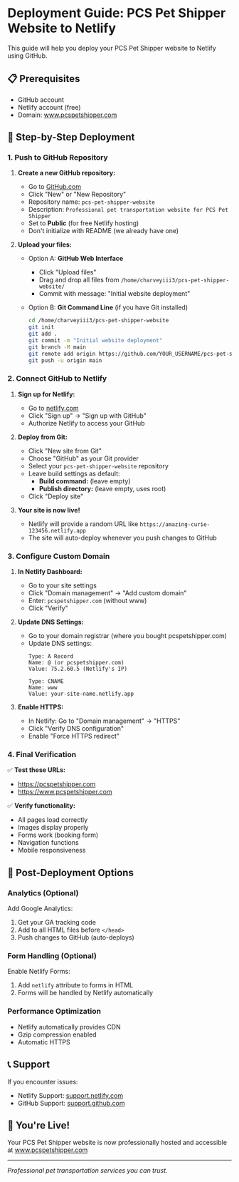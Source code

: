 # Deployment Guide: PCS Pet Shipper Website to Netlify

This guide will help you deploy your PCS Pet Shipper website to Netlify using GitHub.

## 📋 Prerequisites
- GitHub account
- Netlify account (free)
- Domain: www.pcspetshipper.com

## 🚀 Step-by-Step Deployment

### 1. Push to GitHub Repository

1. **Create a new GitHub repository:**
   - Go to [GitHub.com](https://github.com)
   - Click "New" or "New Repository"
   - Repository name: `pcs-pet-shipper-website`
   - Description: `Professional pet transportation website for PCS Pet Shipper`
   - Set to **Public** (for free Netlify hosting)
   - Don't initialize with README (we already have one)

2. **Upload your files:**
   - Option A: **GitHub Web Interface**
     - Click "Upload files"
     - Drag and drop all files from `/home/charveyiii3/pcs-pet-shipper-website/`
     - Commit with message: "Initial website deployment"
   
   - Option B: **Git Command Line** (if you have Git installed)
     ```bash
     cd /home/charveyiii3/pcs-pet-shipper-website
     git init
     git add .
     git commit -m "Initial website deployment"
     git branch -M main
     git remote add origin https://github.com/YOUR_USERNAME/pcs-pet-shipper-website.git
     git push -u origin main
     ```

### 2. Connect GitHub to Netlify

1. **Sign up for Netlify:**
   - Go to [netlify.com](https://netlify.com)
   - Click "Sign up" → "Sign up with GitHub"
   - Authorize Netlify to access your GitHub

2. **Deploy from Git:**
   - Click "New site from Git"
   - Choose "GitHub" as your Git provider
   - Select your `pcs-pet-shipper-website` repository
   - Leave build settings as default:
     - **Build command:** (leave empty)
     - **Publish directory:** (leave empty, uses root)
   - Click "Deploy site"

3. **Your site is now live!**
   - Netlify will provide a random URL like `https://amazing-curie-123456.netlify.app`
   - The site will auto-deploy whenever you push changes to GitHub

### 3. Configure Custom Domain

1. **In Netlify Dashboard:**
   - Go to your site settings
   - Click "Domain management" → "Add custom domain"
   - Enter: `pcspetshipper.com` (without www)
   - Click "Verify"

2. **Update DNS Settings:**
   - Go to your domain registrar (where you bought pcspetshipper.com)
   - Update DNS settings:
     ```
     Type: A Record
     Name: @ (or pcspetshipper.com)
     Value: 75.2.60.5 (Netlify's IP)
     
     Type: CNAME
     Name: www
     Value: your-site-name.netlify.app
     ```

3. **Enable HTTPS:**
   - In Netlify: Go to "Domain management" → "HTTPS"
   - Click "Verify DNS configuration"
   - Enable "Force HTTPS redirect"

### 4. Final Verification

✅ **Test these URLs:**
- https://pcspetshipper.com
- https://www.pcspetshipper.com

✅ **Verify functionality:**
- All pages load correctly
- Images display properly
- Forms work (booking form)
- Navigation functions
- Mobile responsiveness

## 🔧 Post-Deployment Options

### Analytics (Optional)
Add Google Analytics:
1. Get your GA tracking code
2. Add to all HTML files before `</head>`
3. Push changes to GitHub (auto-deploys)

### Form Handling (Optional)
Enable Netlify Forms:
1. Add `netlify` attribute to forms in HTML
2. Forms will be handled by Netlify automatically

### Performance Optimization
- Netlify automatically provides CDN
- Gzip compression enabled
- Automatic HTTPS

## 📞 Support
If you encounter issues:
- Netlify Support: [support.netlify.com](https://support.netlify.com)
- GitHub Support: [support.github.com](https://support.github.com)

## 🎉 You're Live!
Your PCS Pet Shipper website is now professionally hosted and accessible at www.pcspetshipper.com

---
*Professional pet transportation services you can trust.*